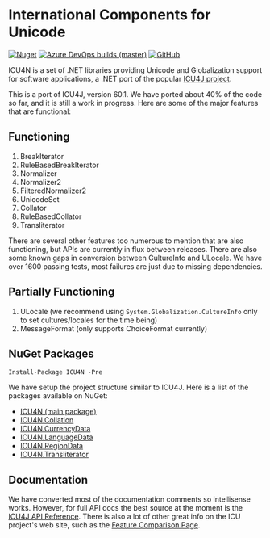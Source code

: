 International Components for Unicode 
=========

[![Nuget](https://img.shields.io/nuget/dt/ICU4N)](https://www.nuget.org/packages/ICU4N)
[![Azure DevOps builds (master)](https://img.shields.io/azure-devops/build/ICU4N/44041e22-bd88-42a2-ad29-ee6859a5010e/1/master)](https://dev.azure.com/ICU4N/ICU4N/_build?definitionId=1&_a=summary)
[![GitHub](https://img.shields.io/github/license/NightOwl888/ICU4N)](https://github.com/NightOwl888/ICU4N/blob/master/LICENSE.txt)

ICU4N is a set of .NET libraries providing Unicode and Globalization support for software applications, a .NET port of the popular [ICU4J project](http://site.icu-project.org).

This is a port of ICU4J, version 60.1. We have ported about 40% of the code so far, and it is still a work in progress. Here are some of the major features that are functional:

## Functioning

1. BreakIterator
2. RuleBasedBreakIterator
2. Normalizer
3. Normalizer2
4. FilteredNormalizer2
5. UnicodeSet
6. Collator
7. RuleBasedCollator
8. Transliterator


There are several other features too numerous to mention that are also functioning, but APIs are currently in flux between releases. There are also some known gaps in conversion between CultureInfo and ULocale. We have over 1600 passing tests, most failures are just due to missing dependencies.

## Partially Functioning

1. ULocale (we recommend using `System.Globalization.CultureInfo` only to set cultures/locales for the time being)
2. MessageFormat (only supports ChoiceFormat currently)


## NuGet Packages

```
Install-Package ICU4N -Pre
```

We have setup the project structure similar to ICU4J. Here is a list of the packages available on NuGet:

- [ICU4N (main package)](https://www.nuget.org/packages/ICU4N/)
- [ICU4N.Collation](https://www.nuget.org/packages/ICU4N.Collation/)
- [ICU4N.CurrencyData](https://www.nuget.org/packages/ICU4N.CurrencyData/)
- [ICU4N.LanguageData](https://www.nuget.org/packages/ICU4N.LanguageData/)
- [ICU4N.RegionData](https://www.nuget.org/packages/ICU4N.RegionData/)
- [ICU4N.Transliterator](https://www.nuget.org/packages/ICU4N.Transliterator/)

## Documentation

We have converted most of the documentation comments so intellisense works. However, for full API docs the best source at the moment is the [ICU4J API Reference](http://icu-project.org/apiref/icu4j/). There is also a lot of other great info on the ICU project's web site, such as the [Feature Comparison Page](http://site.icu-project.org/charts/comparison).